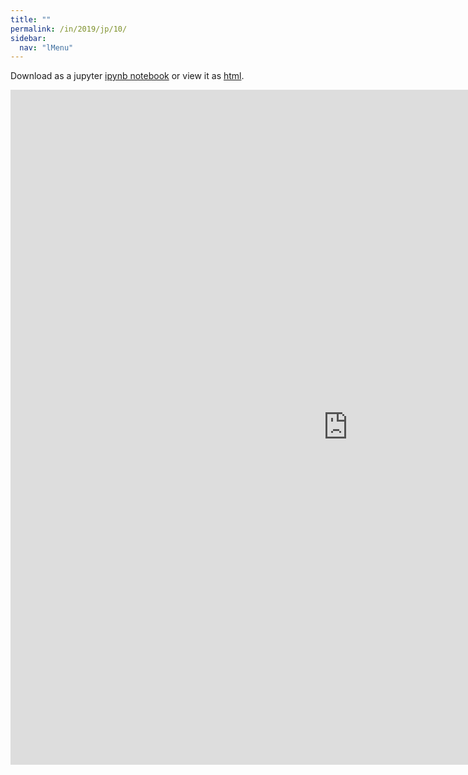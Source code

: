 ```yaml
---
title: ""
permalink: /in/2019/jp/10/
sidebar:
  nav: "lMenu"
---
```


Download as a jupyter [ipynb notebook](https://lamastex.github.io/scalable-data-science/in/2019/jp/10.ipynb) or view it as [html](https://lamastex.github.io/scalable-data-science/in/2019/jp/10.html).

<iframe src="https://lamastex.github.io/scalable-data-science/in/2019/jp/10.html" width="1080" height="1080" frameborder="0"></iframe>

